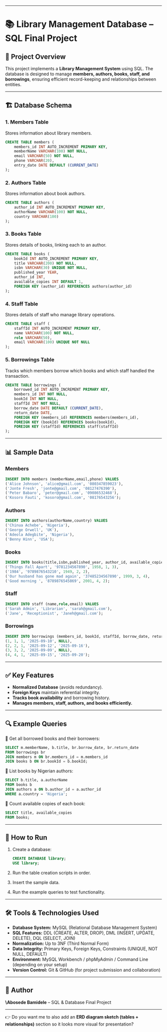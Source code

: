 

---

# 📚 Library Management Database – SQL Final Project

## 📖 Project Overview

This project implements a **Library Management System** using SQL.
The database is designed to manage **members, authors, books, staff, and borrowings**, ensuring efficient record-keeping and relationships between entities.

---

## 🏗 Database Schema

### **1. Members Table**

Stores information about library members.

```sql
CREATE TABLE members (
    members_id INT AUTO_INCREMENT PRIMARY KEY,
    memberName VARCHAR(100) NOT NULL,
    email VARCHAR(50) NOT NULL,
    phone VARCHAR(20),
    entry_date DATE DEFAULT (CURRENT_DATE)
);
```

### **2. Authors Table**

Stores information about book authors.

```sql
CREATE TABLE authors (
    author_id INT AUTO_INCREMENT PRIMARY KEY,
    authorName VARCHAR(100) NOT NULL,
    country VARCHAR(100)
);
```

### **3. Books Table**

Stores details of books, linking each to an author.

```sql
CREATE TABLE books (
    bookId INT AUTO_INCREMENT PRIMARY KEY,
    title VARCHAR(200) NOT NULL,
    isbn VARCHAR(30) UNIQUE NOT NULL,
    published_year YEAR,
    author_id INT,
    available_copies INT DEFAULT 1,
    FOREIGN KEY (author_id) REFERENCES authors(author_id)
);
```

### **4. Staff Table**

Stores details of staff who manage library operations.

```sql
CREATE TABLE staff (
    staffId INT AUTO_INCREMENT PRIMARY KEY,
    name VARCHAR(100) NOT NULL,
    role VARCHAR(50),
    email VARCHAR(100) UNIQUE NOT NULL
);
```

### **5. Borrowings Table**

Tracks which members borrow which books and which staff handled the transaction.

```sql
CREATE TABLE borrowings (
    borrowed_id INT AUTO_INCREMENT PRIMARY KEY,
    members_id INT NOT NULL,
    bookId INT NOT NULL,
    staffId INT NOT NULL,
    borrow_date DATE DEFAULT (CURRENT_DATE),
    return_date DATE,
    FOREIGN KEY (members_id) REFERENCES members(members_id),
    FOREIGN KEY (bookId) REFERENCES books(bookId),
    FOREIGN KEY (staffId) REFERENCES staff(staffId)
);
```

---

## 📊 Sample Data

### Members

```sql
INSERT INTO members (memberName,email,phone) VALUES
('Alice Johnson', 'alice@gmail.com', '080347859023'),
('Jonte Fresh', 'jonte@gmail.com', '08127476390'),
('Peter Babaro', 'peter@gmail.com', '09086532468'),
('Kosoro Fauti', 'kosoro@gmail.com', '08176543256');
```

### Authors

```sql
INSERT INTO authors(authorName,country) VALUES
('Chinua Achebe', 'Nigeria'),
('George Orwell', 'UK'),
('Adeola Adegbite', 'Nigeria'),
('Benny Hinn', 'USA');
```

### Books

```sql
INSERT INTO books(title,isbn,published_year, author_id, available_copies) VALUES
('Things Fall Apart', '9781234567890', 1958, 1, 3),
('1984', '9789876543210', 1949, 2, 2),
('Our husband has gone mad again', '37485234567890', 1999, 3, 4),
('Good morning ', '8789876545869', 2001, 4, 2);
```

### Staff

```sql
INSERT INTO staff (name,role,email) VALUES
('Sarah Admin', 'Librarian', 'sarah@gmail.com'),
('Jane', 'Receptionist', 'Janeh@gmail.com');
```

### Borrowings

```sql
INSERT INTO borrowings (members_id, bookId, staffId, borrow_date, return_date) VALUES
(1, 1, 1, '2025-09-10', NULL),
(2, 2, 1, '2025-09-12', '2025-09-16'),
(3, 3, 2, '2025-09-09', NULL),
(4, 4, 1, '2025-09-15', '2025-09-20');
```

---

## ✅ Key Features

* **Normalized Database** (avoids redundancy).
* **Foreign Keys** maintain referential integrity.
* **Tracks book availability** and borrowing history.
* **Manages members, staff, authors, and books efficiently.**

---

## 🔍 Example Queries

📌 Get all borrowed books and their borrowers:

```sql
SELECT m.memberName, b.title, br.borrow_date, br.return_date
FROM borrowings br
JOIN members m ON br.members_id = m.members_id
JOIN books b ON br.bookId = b.bookId;
```

📌 List books by Nigerian authors:

```sql
SELECT b.title, a.authorName
FROM books b
JOIN authors a ON b.author_id = a.author_id
WHERE a.country = 'Nigeria';
```

📌 Count available copies of each book:

```sql
SELECT title, available_copies
FROM books;
```

---

## 🚀 How to Run

1. Create a database:

   ```sql
   CREATE DATABASE library;
   USE library;
   ```
2. Run the table creation scripts in order.
3. Insert the sample data.
4. Run the example queries to test functionality.

---
## 🛠 Tools & Technologies Used

- **Database System:** MySQL (Relational Database Management System)
- **SQL Features:** DDL (CREATE, ALTER, DROP), DML (INSERT, UPDATE, DELETE), DQL (SELECT, JOIN)
- **Normalization:** Up to 3NF (Third Normal Form)
- **Data Integrity:** Primary Keys, Foreign Keys, Constraints (UNIQUE, NOT NULL, DEFAULT)
- **Environment:** MySQL Workbench / phpMyAdmin / Command Line (depending on your setup)
- **Version Control:** Git & GitHub (for project submission and collaboration)

---

## 📌 Author

**\Abosede Bamidele** – SQL & Database Final Project

---

👉 Do you want me to also add an **ERD diagram sketch (tables + relationships)** section so it looks more visual for presentation?
